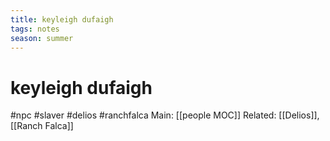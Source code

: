 ```yaml
---
title: keyleigh dufaigh
tags: notes
season: summer
---
```

 
# keyleigh dufaigh
#npc #slaver #delios #ranchfalca
Main: [[people MOC]]
Related: [[Delios]], [[Ranch Falca]]


